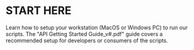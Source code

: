 # START HERE

Learn how to setup your workstation (MacOS or Windows PC) to run our scripts.  The "API Getting Started Guide_v#.pdf" guide covers a recommended setup for developers or consumers of the scripts.
